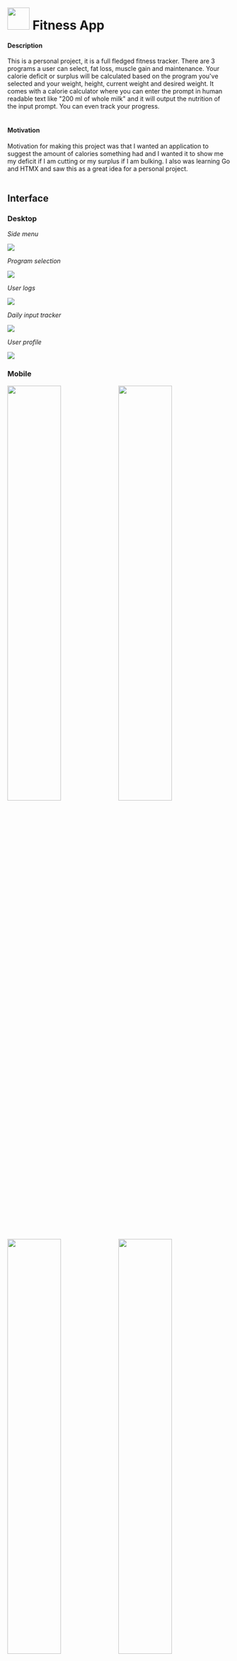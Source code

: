 # <img src="./static/img.icons8.png" width="50" height="50"/> Fitness App

#### Description
This is a personal project, it is a full fledged fitness tracker. There are 3 programs a user can select, fat loss, muscle gain and maintenance. Your calorie
deficit or surplus will be calculated based on the program you've selected and your weight, height, current weight and desired weight. It comes with a 
calorie calculator where you can enter the prompt in human readable text like "200 ml of whole milk" and it will output the nutrition of the input prompt.
You can even track your progress.
<br>
<br>

#### Motivation
Motivation for making this project was that I wanted an application to suggest the amount of calories something had and I wanted it to show me my deficit
if I am cutting or my surplus if I am bulking. I also was learning Go and HTMX and saw this as a great idea for a personal project.
<br>
<br>

## Interface
### Desktop
*Side menu*

<img src="./static/screenshots/side_menu.png" /> 

*Program selection*

<img src="./static/screenshots/homepage.png" /> 

*User logs*

<img src="./static/screenshots/user_logs.png" /> 

*Daily input tracker*

<img src="./static/screenshots/daily_input_tracker.png" /> 

*User profile*

<img src="./static/screenshots/user_profile.png" /> 

### Mobile

<p float="left">
    <img src="./static/screenshots/mobile_daily_input_tracker.png" width="49%"/> 
    <img src="./static/screenshots/mobile_homepage.png" width="49%"/>
</p>

<p float="left">
    <img src="./static/screenshots/mobile_calorie_calc.png" width="49%"/> 
    <img src="./static/screenshots/mobile_login.png" width="49%"/>
</p>

## Run
#### Setting up environment
###### Installing Go
```bash
rm -rf /usr/local/go && tar -C /usr/local -xzf go1.22.5.linux-amd64.tar.gzmake build
export PATH=$PATH:/usr/local/go/bin
go version
```
###### Installing Docker && postgres
```bash
sudo apt update
sudo apt install curl
curl -fsSL https://get.docker.com/ | sh
docker pull postgres
docker run -d --name <name> -p 5432:5432 -e POSTGRES_PASSWORD=<password> postgres
docker exec -it <name> bash
psql -h localhost -U postgres
CREATE DATABASE fitness;
```
###### Create a .env file with these parameters
```env
DB_TYPE=postgres
DB_URL=postgres://postgres:<your-password>@172.17.0.2:5432/fitness?sslmode=disable
BASE_URL=http://localhost:5000
JWT_SECRET=<your-secret>
API_APP_KEY=<your-api-key>
API_ACCESS_POINT=<your-access-point>
API_APP_ID=<your-api-id>
```
###### For api use [edamam](https://developer.edamam.com/edamam-nutrition-api-demo)
#### Execution
```bash
docker start <name-of-postgres-continer>
make intall
make migrageUp
make queries
make build
make run
```

## Tech Stack
+ **Frontend**\
    ![Templ](https://img.shields.io/badge/Templ-%252300ADD8?style=for-the-badge&logo=go&logoColor=yellow&logoSize=auto&color=black)
    ![Htmx](https://img.shields.io/badge/htmx-36C?logo=htmx&logoColor=fff&style=for-the-badge&logoSize=auto)
    ![JavaScript](https://img.shields.io/badge/JavaScript-F7DF1E?logo=javascript&logoColor=000&style=for-the-badge&logoSize=auto)
    ![TailwindCSS](https://img.shields.io/badge/tailwindcss-%2338B2AC.svg?style=for-the-badge&logo=tailwind-css&logoSize=auto&logoColor=white)
    ![DaisyUI](https://img.shields.io/badge/daisyui-5A0EF8?style=for-the-badge&logo=daisyui&logoSize=auto&logoColor=white)
+ **Backend**\
    ![Go](https://img.shields.io/badge/Golang-%252300ADD8?style=for-the-badge&logo=go&logoColor=white&logoSize=auto&color=blue)
+ **Database**\
    ![Postgres](https://img.shields.io/badge/postgres-%23316192.svg?style=for-the-badge&logo=postgresql&logoColor=white&logoSize=auto)
+ **Libraries**\
    ![Chi](https://img.shields.io/badge/Chi-%252300ADD8?style=for-the-badge&logo=go&logoColor=green&logoSize=auto&color=white)
    ![JWT](https://img.shields.io/badge/JWT-black?style=for-the-badge&logo=JSON%20web%20tokens&logoSize=auto)
+ **Tools**\
    ![Goose](https://img.shields.io/badge/Goose-%252300ADD8?style=for-the-badge&logo=go&logoColor=orange&logoSize=auto&color=white)
    ![Sqlc](https://img.shields.io/badge/Sqlc-%23316192.svg?style=for-the-badge&logo=postgresql&logoSize=auto&logoColor=yellow&color=black)
    ![Psql](https://img.shields.io/badge/psql-%23316192.svg?style=for-the-badge&logo=postgresql&logoSize=auto&logoColor=violet&color=black)
    ![Docker](https://img.shields.io/badge/docker-%230db7ed.svg?style=for-the-badge&logo=docker&logoSize=auto&logoColor=white)
